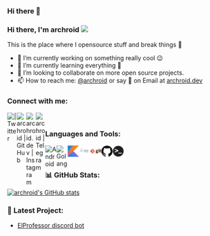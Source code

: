 ### Hi there 👋

<!--
**archroid/archroid** is a ✨ _special_ ✨ repository because its `README.md` (this file) appears on your GitHub profile.
-->
### Hi there, I'm archroid <img src="https://media.giphy.com/media/hvRJCLFzcasrR4ia7z/giphy.gif" width="25px">

This is the place where I opensource stuff and break things 🤣

- 🔭 I’m currently working on something really cool 😉
- 🌱 I’m currently learning everything 🤣
- 👯 I’m looking to collaborate on more open source projects.
- 📫 How to reach me: [@archroid][Telegram] or say 👋 on Email at [archroid.dev](archroid.dev@gmail.com)

### Connect with me:

[<img align="left" alt=" | Twitter" width="22px" src="https://cdn.jsdelivr.net/npm/simple-icons@v3/icons/twitter.svg" />][twitter]
[<img align="left" alt="archroid | GitHub" width="22px" src="https://cdn.jsdelivr.net/npm/simple-icons@v3/icons/github.svg" />][github]
[<img align="left" alt="archroid.dev | Instagram" width="22px" src="https://cdn.jsdelivr.net/npm/simple-icons@v3/icons/instagram.svg" />][instagram]
[<img align="left" alt="archroid | Telegram" width="22px" src="https://cdn.jsdelivr.net/npm/simple-icons@v3/icons/telegram.svg" />][telegram]

<br />

### Languages and Tools:
<img align="left" alt="Android" width="26px" src="https://upload.wikimedia.org/wikipedia/commons/thumb/3/31/Android_robot_head.svg/1200px-Android_robot_head.svg.png" />
<img align="left" alt="Golang" width="26px" src="https://files.virgool.io/upload/users/820/posts/iamu71api8o3/vv1dulxorpc1.png
" />

<img align="left" alt="Kotlin" width="26px" src="https://raw.githubusercontent.com/github/explore/80688e429a7d4ef2fca1e82350fe8e3517d3494d/topics/kotlin/kotlin.png" />
<img align="left" alt="Java" width="26px" src="https://raw.githubusercontent.com/github/explore/80688e429a7d4ef2fca1e82350fe8e3517d3494d/topics/java/java.png" />
<img align="left" alt="Git" width="26px" src="https://raw.githubusercontent.com/github/explore/80688e429a7d4ef2fca1e82350fe8e3517d3494d/topics/git/git.png" />
<img align="left" alt="GitHub" width="26px" src="https://raw.githubusercontent.com/github/explore/78df643247d429f6cc873026c0622819ad797942/topics/github/github.png" />
<img align="left" alt="Terminal" width="26px" src="https://raw.githubusercontent.com/github/explore/80688e429a7d4ef2fca1e82350fe8e3517d3494d/topics/terminal/terminal.png" />

<br />
<br />

### 📊 GitHub Stats:
[![archroid's GitHub stats](https://github-readme-stats.vercel.app/api?username=archroid&show_icons=true&theme=radical)](https://github.com/anuraghazra/github-readme-stats)


### 📕 Latest Project:
<!-- BLOG-POST-LIST:START -->
- [ElProfessor discord bot](https://github.com/archroid/ElProfessorBot)
<!-- BLOG-POST-LIST:END -->

[website]: archroid.xyz
[instagram]: https://www.instagram.com/archroid.dev/
[twitter]: https://twitter.com/vibhorchaudhry
[github]: https://github.com/archroid
[telegram]: https://t.me/archroid
